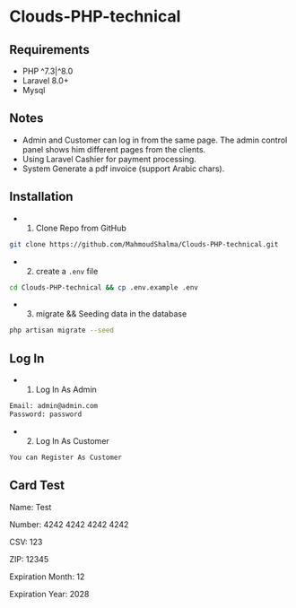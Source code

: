# Clouds-PHP-technical

## Requirements
- PHP ^7.3|^8.0
- Laravel 8.0+
- Mysql

## Notes
- Admin and Customer can log in from the same page. The admin control panel shows him different pages from the clients.
- Using Laravel Cashier for payment processing.
- System Generate a pdf invoice (support Arabic chars).

## Installation
- 1. Clone Repo from GitHub
```bash
git clone https://github.com/MahmoudShalma/Clouds-PHP-technical.git
```
- 2. create a `.env` file
```bash
cd Clouds-PHP-technical && cp .env.example .env
```
- 3. migrate && Seeding data in the database
```bash
php artisan migrate --seed
```

## Log In
- 1. Log In As Admin
```bash
Email: admin@admin.com
Password: password
```
- 2. Log In As Customer
```bash
You can Register As Customer
```

## Card Test
Name: Test

Number: 4242 4242 4242 4242

CSV: 123

ZIP: 12345

Expiration Month: 12

Expiration Year: 2028
